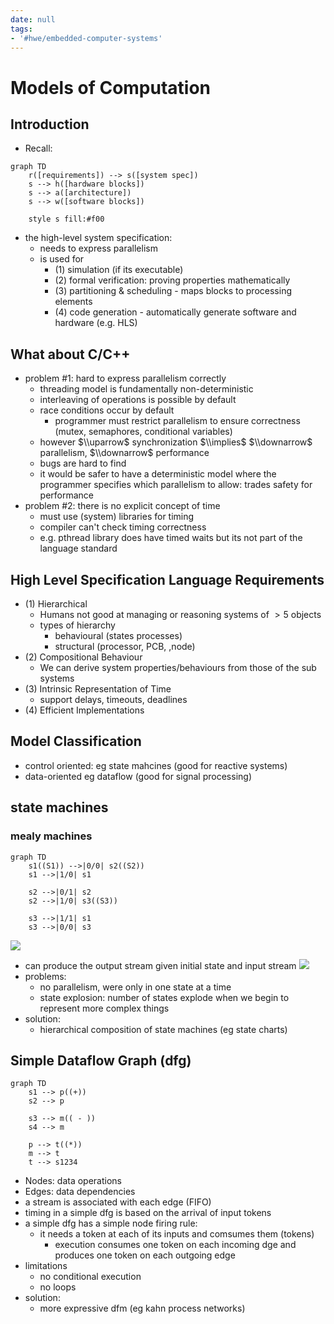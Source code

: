 ```yaml
---
date: null
tags:
- '#hwe/embedded-computer-systems'
---
```


# Models of Computation

## Introduction

- Recall:

```mermaid
graph TD
	r([requirements]) --> s([system spec])
	s --> h([hardware blocks])
	s --> a([architecture])
	s --> w([software blocks])

	style s fill:#f00
```

- the high-level system specification:
  - needs to express parallelism
  - is used for
    - (1) simulation (if its executable)
    - (2) formal verification: proving properties mathematically
    - (3) partitioning & scheduling - maps blocks to processing elements
    - (4) code generation - automatically generate software and hardware (e.g. HLS)

## What about C/C++

- problem #1: hard to express parallelism correctly
  - threading model is fundamentally non-deterministic
  - interleaving of operations is possible by default
  - race conditions occur by default
    - programmer must restrict parallelism to ensure correctness (mutex, semaphores, conditional variables)
  - however $\\uparrow$ synchronization $\\implies$ $\\downarrow$ parallelism, $\\downarrow$ performance
  - bugs are hard to find
  - it would be safer to have a deterministic model where the programmer specifies which parallelism to allow: trades safety for performance
- problem #2: there is no explicit concept of time
  - must use (system) libraries for timing
  - compiler can't check timing correctness
  - e.g. pthread library does have timed waits but its not part of the language standard

## High Level Specification Language Requirements

- (1) Hierarchical
  - Humans not good at managing or reasoning systems of $>5$ objects
  - types of hierarchy
    - behavioural (states processes)
    - structural (processor, PCB, ,node)
- (2) Compositional Behaviour
  - We can derive system properties/behaviours from those of the sub systems
- (3) Intrinsic Representation of Time
  - support delays, timeouts, deadlines
- (4) Efficient Implementations

## Model Classification

- control oriented: eg state mahcines (good for reactive systems)
- data-oriented eg dataflow (good for signal processing)

## state machines

### mealy machines

```mermaid
graph TD
	s1((S1)) -->|0/0| s2((S2))
	s1 -->|1/0| s1
	
	s2 -->|0/1| s2
	s2 -->|1/0| s3((S3))

	s3 -->|1/1| s1
	s3 -->|0/0| s3
```

![](Pasted%20image%2020240224193126.png)

- can produce the output stream given initial state and input stream
  ![](Pasted%20image%2020240224193628.png)
- problems:
  - no parallelism, were only in one state at a time
  - state explosion: number of states explode when we begin to represent more complex things
- solution:
  - hierarchical composition of state machines (eg state charts)

## Simple Dataflow Graph (dfg)

```mermaid
graph TD
	s1 --> p((+))
	s2 --> p

	s3 --> m(( - ))
	s4 --> m

	p --> t((*))
	m --> t
	t --> s1234
```

- Nodes: data operations
- Edges: data dependencies
- a stream is associated with each edge (FIFO)
- timing in a simple dfg is based on the arrival of input tokens
- a simple dfg has a simple node firing rule:
  - it needs a token at each of its inputs and comsumes them (tokens)
    - execution consumes one token on each incoming dge and produces one token on each outgoing edge
- limitations
  - no conditional execution
  - no loops
- solution:
  - more expressive dfm (eg kahn process networks)